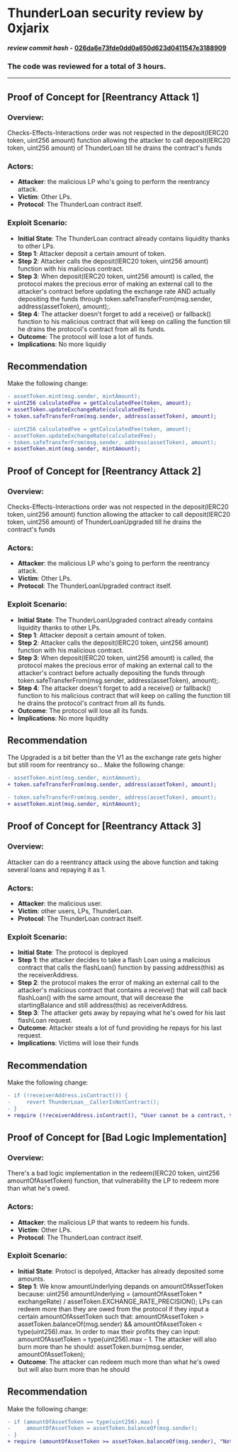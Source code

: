 # ThunderLoan security review by 0xjarix

*********************review commit hash -********************* **[026da6e73fde0dd0a650d623d0411547e3188909](https://github.com/Cyfrin/2023-11-Thunder-Loan)**

### The code was reviewed for a total of 3 hours.
---


## Proof of Concept for [Reentrancy Attack 1]

### Overview:
Checks-Effects-Interactions order was not respected in the deposit(IERC20 token, uint256 amount) function allowing the attacker to call deposit(IERC20 token, uint256 amount) of ThunderLoan till he drains the contract's funds

### Actors:
- **Attacker**: the malicious LP who's going to perform the reentrancy attack.
- **Victim**: Other LPs.
- **Protocol**: The ThunderLoan contract itself.

### Exploit Scenario:
- **Initial State**: The ThunderLoan contract already contains liquidity thanks to other LPs.
- **Step 1**: Attacker deposit a certain amount of token.
- **Step 2**: Attacker calls the deposit(IERC20 token, uint256 amount) function with his malicious contract.
- **Step 3**: When deposit(IERC20 token, uint256 amount) is called, the protocol makes the precious error of making an external call to the attacker's contract before updating the exchange rate AND actually depositing the funds through token.safeTransferFrom(msg.sender, address(assetToken), amount);.
- **Step 4**: The attacker doesn't forget to add a receive() or fallback() function to his malicious contract that will keep on calling the  function till he drains the protocol's contract from all its funds.
- **Outcome**: The protocol will lose a lot of funds.
- **Implications**: No more liquidiy

## Recommendation

Make the following change:

```diff
- assetToken.mint(msg.sender, mintAmount);
+ uint256 calculatedFee = getCalculatedFee(token, amount);
+ assetToken.updateExchangeRate(calculatedFee);
+ token.safeTransferFrom(msg.sender, address(assetToken), amount);

- uint256 calculatedFee = getCalculatedFee(token, amount);
- assetToken.updateExchangeRate(calculatedFee);
- token.safeTransferFrom(msg.sender, address(assetToken), amount);
+ assetToken.mint(msg.sender, mintAmount);

```
## Proof of Concept for [Reentrancy Attack 2]

### Overview:
Checks-Effects-Interactions order was not respected in the deposit(IERC20 token, uint256 amount) function allowing the attacker to call deposit(IERC20 token, uint256 amount) of ThunderLoanUpgraded till he drains the contract's funds

### Actors:
- **Attacker**: the malicious LP who's going to perform the reentrancy attack.
- **Victim**: Other LPs.
- **Protocol**: The ThunderLoanUpgraded contract itself.

### Exploit Scenario:
- **Initial State**: The ThunderLoanUpgraded contract already contains liquidity thanks to other LPs.
- **Step 1**: Attacker deposit a certain amount of token.
- **Step 2**: Attacker calls the deposit(IERC20 token, uint256 amount) function with his malicious contract.
- **Step 3**: When deposit(IERC20 token, uint256 amount) is called, the protocol makes the precious error of making an external call to the attacker's contract before actually depositing the funds through token.safeTransferFrom(msg.sender, address(assetToken), amount);.
- **Step 4**: The attacker doesn't forget to add a receive() or fallback() function to his malicious contract that will keep on calling the  function till he drains the protocol's contract from all its funds.
- **Outcome**: The protocol will lose all its funds.
- **Implications**: No more liquidity

## Recommendation
The Upgraded is a bit better than the V1 as the exchange rate gets higher but still room for reentrancy so...
Make the following change:

```diff
- assetToken.mint(msg.sender, mintAmount);
+ token.safeTransferFrom(msg.sender, address(assetToken), amount);

- token.safeTransferFrom(msg.sender, address(assetToken), amount);
+ assetToken.mint(msg.sender, mintAmount);

```
## Proof of Concept for [Reentrancy Attack 3]

### Overview:
Attacker can do a reentrancy attack using the above function and taking several loans and repaying it as 1.

### Actors:
- **Attacker**: the malicious user.
- **Victim**: other users, LPs, ThunderLoan.
- **Protocol**: The ThunderLoan contract itself.

### Exploit Scenario:
- **Initial State**: The protocol is deployed
- **Step 1**: the attacker decides to take a flash Loan using a malicious contract that calls the flashLoan() function by passing address(this) as the receiverAddress.
- **Step 2**: the protocol makes the error of making an external call to the attacker's malicious contract that contains a receive() that will call back flashLoan() with the same amount, that will decrease the startingBalance and still address(this) as receiverAddress.
- **Step 3**: The attacker gets away by repaying what he's owed for his last flashLoan request.
- **Outcome**: Attacker steals a lot of fund providing he repays for his last request.
- **Implications**: Victims will lose their funds

## Recommendation

Make the following change:

```diff
- if (!receiverAddress.isContract()) {
-     revert ThunderLoan__CallerIsNotContract();
- }
+ require (!receiverAddress.isContract(), "User cannot be a contract, to prevent from reentrancy attacks") 

```
## Proof of Concept for [Bad Logic Implementation]

### Overview:
There's a bad logic implementation in the redeem(IERC20 token, uint256 amountOfAssetToken) function, that vulnerability the LP to redeem more than what he's owed.

### Actors:
- **Attacker**: the malicious LP that wants to redeem his funds.
- **Victim**: Other LPs.
- **Protocol**: The ThunderLoan contract itself.

### Exploit Scenario:
- **Initial State**: Protocl is depolyed, Attacker has already deposited some amounts.
- **Step 1**: We know amountUnderlying depands on amountOfAssetToken because:
uint256 amountUnderlying = (amountOfAssetToken * exchangeRate) / assetToken.EXCHANGE_RATE_PRECISION();
LPs can redeem more than they are owed from the protocol if they input a certain amountOfAssetToken such that:
amountOfAssetToken > assetToken.balanceOf(msg.sender) && amountOfAssetToken < type(uint256).max.
In order to max their profits they can input: amountOfAssetToken = type(uint256).max - 1.
The attacker will also burn more than he should: assetToken.burn(msg.sender, amountOfAssetToken);
- **Outcome**: The attacker can redeem much more than what he's owed but will also burn more than he should

## Recommendation

Make the following change:

```diff
- if (amountOfAssetToken == type(uint256).max) {
-     amountOfAssetToken = assetToken.balanceOf(msg.sender);
- }
+ require (amountOfAssetToken >= assetToken.balanceOf(msg.sender), "Not enough assetToekn in msg.sender's balance")

```
